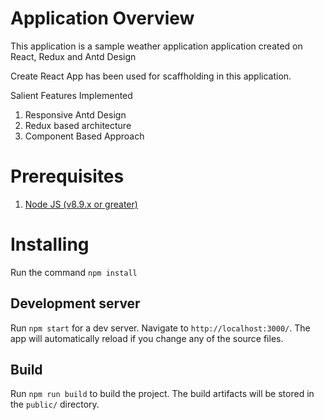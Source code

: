 # Application Overview
This application is a sample weather application application created on React, Redux and Antd Design

Create React App  has been used for scaffholding in this application.

Salient Features Implemented
1. Responsive Antd Design
2. Redux based architecture
3. Component Based Approach

# Prerequisites
1. [Node JS (v8.9.x or greater)](<https://nodejs.org/en/download/>)

# Installing
Run the command `npm install`
## Development server

Run `npm start` for a dev server. Navigate to `http://localhost:3000/`. The app will automatically reload if you change any of the source files.

## Build
Run `npm run build` to build the project. The build artifacts will be stored in the `public/` directory.

